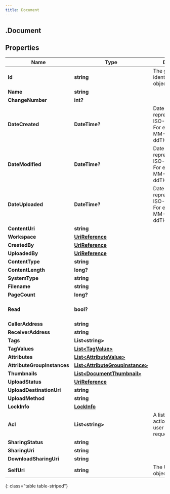 ```yaml
---
title: Document
---
```

## .Document

## Properties

|Name | Type | Description | Notes|
|------------ | ------------- | ------------- | -------------|
| **Id** | **string** | The globally unique identifier for the object. | [optional] |
| **Name** | **string** |  | [optional] |
| **ChangeNumber** | **int?** |  | [optional] |
| **DateCreated** | **DateTime?** | Date time is represented as an ISO-8601 string. For example: yyyy-MM-ddTHH:mm:ss.SSSZ | [optional] |
| **DateModified** | **DateTime?** | Date time is represented as an ISO-8601 string. For example: yyyy-MM-ddTHH:mm:ss.SSSZ | [optional] |
| **DateUploaded** | **DateTime?** | Date time is represented as an ISO-8601 string. For example: yyyy-MM-ddTHH:mm:ss.SSSZ | [optional] |
| **ContentUri** | **string** |  | [optional] |
| **Workspace** | [**UriReference**](UriReference.html) |  | [optional] |
| **CreatedBy** | [**UriReference**](UriReference.html) |  | [optional] |
| **UploadedBy** | [**UriReference**](UriReference.html) |  | [optional] |
| **ContentType** | **string** |  | [optional] |
| **ContentLength** | **long?** |  | [optional] |
| **SystemType** | **string** |  | [optional] |
| **Filename** | **string** |  | [optional] |
| **PageCount** | **long?** |  | [optional] |
| **Read** | **bool?** |  | [optional] [default to false]|
| **CallerAddress** | **string** |  | [optional] |
| **ReceiverAddress** | **string** |  | [optional] |
| **Tags** | **List&lt;string&gt;** |  | [optional] |
| **TagValues** | [**List&lt;TagValue&gt;**](TagValue.html) |  | [optional] |
| **Attributes** | [**List&lt;AttributeValue&gt;**](AttributeValue.html) |  | [optional] |
| **AttributeGroupInstances** | [**List&lt;AttributeGroupInstance&gt;**](AttributeGroupInstance.html) |  | [optional] |
| **Thumbnails** | [**List&lt;DocumentThumbnail&gt;**](DocumentThumbnail.html) |  | [optional] |
| **UploadStatus** | [**UriReference**](UriReference.html) |  | [optional] |
| **UploadDestinationUri** | **string** |  | [optional] |
| **UploadMethod** | **string** |  | [optional] |
| **LockInfo** | [**LockInfo**](LockInfo.html) |  | [optional] |
| **Acl** | **List&lt;string&gt;** | A list of permitted action rights for the user making the request | [optional] |
| **SharingStatus** | **string** |  | [optional] |
| **SharingUri** | **string** |  | [optional] |
| **DownloadSharingUri** | **string** |  | [optional] |
| **SelfUri** | **string** | The URI for this object | [optional] |
{: class="table table-striped"}


